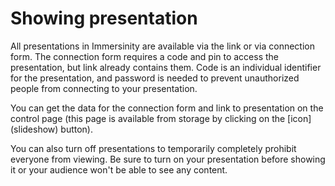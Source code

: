 # Showing presentation
All presentations in Immersinity are available via the link or via connection form. The connection form requires a code and pin to access the presentation, but link already contains them. Code is an individual identifier for the presentation, and password is needed to prevent unauthorized people from connecting to your presentation.

You can get the data for the connection form and link to presentation on the control page (this page is available from storage by clicking on the [icon] (slideshow) button).

You can also turn off presentations to temporarily completely prohibit everyone from viewing. Be sure to turn on your presentation before showing it or your audience won't be able to see any content.
